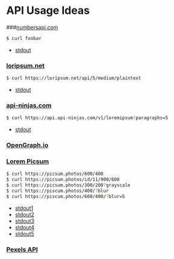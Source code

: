 # API Usage Ideas

###[numbersapi.com](https://numbersapi.com)

```sh
$ curl foobar
```

- [stdout](foobar)

### [loripsum.net](https://loripsum.net)

```sh
$ curl https://loripsum.net/api/5/medium/plaintext
```

- [stdout](https://loripsum.net/api/5/medium/plaintext)

### [api-ninjas.com](https://api-ninjas.com)

```sh
$ curl https://api.api-ninjas.com/v1/loremipsum?paragraphs=5
```

- [stdout](https://api.api-ninjas.com/v1/loremipsum?paragraphs=5)

### [OpenGraph.io](https://www.opengraph.io)
### [Lorem Picsum](https://picsum.photos)

```sh
$ curl https://picsum.photos/600/400
$ curl https://picsum.photos/id/11/900/600
$ curl https://picsum.photos/300/200?grayscale
$ curl https://piscum.photos/400/?blur
$ curl https://piscum.photos/600/400/?blur=5
```

- [stdout1](https://picsum.photos/600/400)
- [stdout2](https://picsum.photos/id/11/900/600)
- [stdout3](https://picsum.photos/300/200?grayscale)
- [stdout4](https://picsum.photos/400/?blur)
- [stdout5](https://picsum.photos/600/400/?blur=5)

### [Pexels API](https://www.pexels.com/api/)
